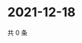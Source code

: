 # 2021-12-18

共 0 条

<!-- BEGIN WEIBO -->
<!-- 最后更新时间 Sat Dec 18 2021 07:09:23 GMT+0800 (China Standard Time) -->

<!-- END WEIBO -->
